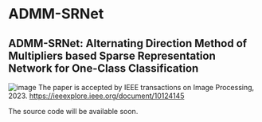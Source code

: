 # ADMM-SRNet

## ADMM-SRNet: Alternating Direction Method of Multipliers based Sparse Representation Network for One-Class Classification

![image](Flowchart.png)
The paper is accepted by IEEE transactions on Image Processing, 2023.
https://ieeexplore.ieee.org/document/10124145

The source code will be available soon. 
